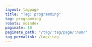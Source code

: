 ```yaml
---
layout: tagpage
title: "Tag: programming"
tag: programming
robots: noindex
paginate: 10
paginate_path: "/tag/:tag/page/:num/"
tag_permalink: /tag/:tag
---
```

